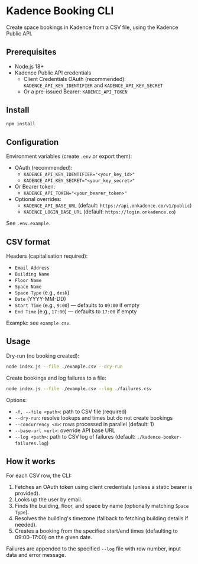 # Kadence Booking CLI

Create space bookings in Kadence from a CSV file, using the Kadence Public API.

## Prerequisites

- Node.js 18+
- Kadence Public API credentials
  - Client Credentials OAuth (recommended): `KADENCE_API_KEY_IDENTIFIER` and `KADENCE_API_KEY_SECRET`
  - Or a pre-issued Bearer: `KADENCE_API_TOKEN`

## Install

```bash
npm install
```

## Configuration

Environment variables (create `.env` or export them):

- OAuth (recommended):
  - `KADENCE_API_KEY_IDENTIFIER="<your_key_id>"`
  - `KADENCE_API_KEY_SECRET="<your_key_secret>"`
- Or Bearer token:
  - `KADENCE_API_TOKEN="<your_bearer_token>"`
- Optional overrides:
  - `KADENCE_API_BASE_URL` (default: `https://api.onkadence.co/v1/public`)
  - `KADENCE_LOGIN_BASE_URL` (default: `https://login.onkadence.co`)

See `.env.example`.

## CSV format

Headers (capitalisation required):
- `Email Address`
- `Building Name`
- `Floor Name`
- `Space Name`
- `Space Type` (e.g., `desk`)
- `Date` (YYYY-MM-DD)
- `Start Time` (e.g., `9:00`) — defaults to `09:00` if empty
- `End Time` (e.g., `17:00`) — defaults to `17:00` if empty

Example: see `example.csv`.

## Usage

Dry-run (no booking created):
```bash
node index.js --file ./example.csv --dry-run
```

Create bookings and log failures to a file:
```bash
node index.js --file ./example.csv --log ./failures.csv
```

Options:
- `-f, --file <path>`: path to CSV file (required)
- `--dry-run`: resolve lookups and times but do not create bookings
- `--concurrency <n>`: rows processed in parallel (default: 1)
- `--base-url <url>`: override API base URL
- `--log <path>`: path to CSV log of failures (default: `./kadence-booker-failures.log`)

## How it works

For each CSV row, the CLI:
1. Fetches an OAuth token using client credentials (unless a static bearer is provided).
2. Looks up the user by email.
3. Finds the building, floor, and space by name (optionally matching `Space Type`).
4. Resolves the building's timezone (fallback to fetching building details if needed).
5. Creates a booking from the specified start/end times (defaulting to 09:00–17:00) on the given date.

Failures are appended to the specified `--log` file with row number, input data and error message.